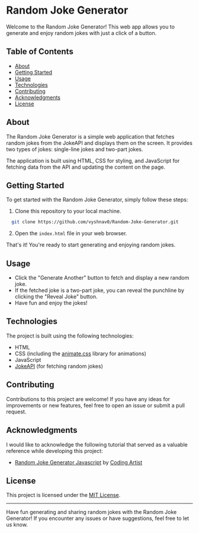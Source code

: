 # Random Joke Generator

Welcome to the Random Joke Generator! This web app allows you to generate and enjoy random jokes with just a click of a button.

## Table of Contents

- [About](#about)
- [Getting Started](#getting-started)
- [Usage](#usage)
- [Technologies](#technologies)
- [Contributing](#contributing)
- [Acknowledgments](#acknowledgments)
- [License](#license)

## About

The Random Joke Generator is a simple web application that fetches random jokes from the JokeAPI and displays them on the screen. It provides two types of jokes: single-line jokes and two-part jokes.

The application is built using HTML, CSS for styling, and JavaScript for fetching data from the API and updating the content on the page.
    
## Getting Started

To get started with the Random Joke Generator, simply follow these steps:

1. Clone this repository to your local machine.
```bash
  git clone https://github.com/vyshnav0/Random-Joke-Generator.git
```
2. Open the `index.html` file in your web browser.

That's it! You're ready to start generating and enjoying random jokes.

## Usage

- Click the "Generate Another" button to fetch and display a new random joke.
- If the fetched joke is a two-part joke, you can reveal the punchline by clicking the "Reveal Joke" button.
- Have fun and enjoy the jokes!

## Technologies

The project is built using the following technologies:

- HTML
- CSS (including the [animate.css](https://animate.style/) library for animations)
- JavaScript
- [JokeAPI](https://v2.jokeapi.dev/) (for fetching random jokes)

## Contributing

Contributions to this project are welcome! If you have any ideas for improvements or new features, feel free to open an issue or submit a pull request.

## Acknowledgments

I would like to acknowledge the following tutorial that served as a valuable reference while developing this project:
- [Random Joke Generator Javascript](https://codingartistweb.com/2021/08/random-joke-generator-javascript/) by [Coding Artist](https://codingartistweb.com/)


## License

This project is licensed under the [MIT License](LICENSE).

---

Have fun generating and sharing random jokes with the Random Joke Generator! If you encounter any issues or have suggestions, feel free to let us know.
